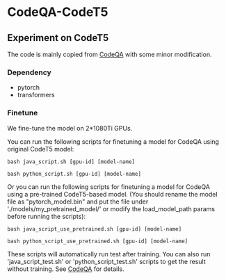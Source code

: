 # CodeQA-CodeT5

## Experiment on CodeT5

The code is mainly copied from [CodeQA](https://github.com/jadecxliu/CodeQA/tree/main/codeBERT) with some minor modification.

### Dependency

- pytorch
- transformers

### Finetune

We fine-tune the model on 2*1080Ti GPUs.

You can run the following scripts for finetuning a model for CodeQA using original CodeT5 model:

`bash java_script.sh [gpu-id] [model-name]`

`bash python_script.sh [gpu-id] [model-name]`

Or you can run the following scripts for finetuning a model for CodeQA using a pre-trained CodeT5-based model.
(You should rename the model file as "pytorch_model.bin" and put the file under './models/my_pretrained_model/' or modify the load_model_path params before running the scripts):

`bash java_script_use_pretrained.sh [gpu-id] [model-name]`

`bash python_script_use_pretrained.sh [gpu-id] [model-name]`

These scripts will automatically run test after training. You can also run 'java_script_test.sh' or 'python_script_test.sh' scripts to get the result without training. See [CodeQA](https://github.com/jadecxliu/CodeQA/tree/main/codeBERT) for details.






















